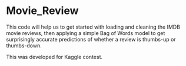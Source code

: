 # Movie_Review

This code will help us to get started with loading and cleaning the IMDB movie reviews, then applying a simple Bag of Words model to get surprisingly accurate predictions of whether a review is thumbs-up or thumbs-down.

This was developed for Kaggle contest.
